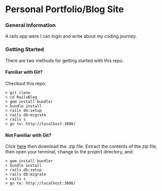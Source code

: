# Personal Portfolio/Blog Site

### General Information

A rails app were I can login and write about my coding journey.

### Getting Started

There are two methods for getting started with this repo.

#### Familiar with Git?
Checkout this repo:

```
> git clone
> cd RailsBlog
> gem install bundler
> bundle install
> rails db:setup
> rails db:migrate
> rails s
> go to: http://localhost:3000/
```

#### Not Familiar with Git?
Click [here](https://github.com/Awadje/RailsBlog/archive/master.zip) then download the .zip file.  Extract the contents of the zip file, then open your terminal, change to the project directory, and:

```
> gem install bundler
> bundle install
> rails db:setup
> rails db:migrate
> rails s
> go to: http://localhost:3000/
```
